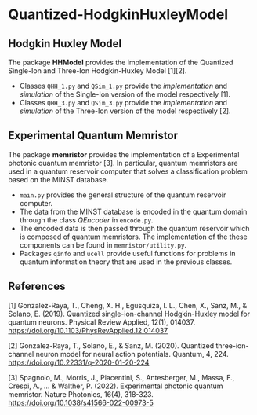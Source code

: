 # Quantized-HodgkinHuxleyModel

## Hodgkin Huxley Model

The package **HHModel** provides the implementation of the Quantized Single-Ion and Three-Ion Hodgkin-Huxley Model [1][2].

- Classes `QHH_1.py` and `QSim_1.py` provide the *implementation* and *simulation* of the Single-Ion version of the model respectively [1].
- Classes `QHH_3.py` and `QSim_3.py` provide the *implementation* and *simulation* of the Three-Ion version of the model respectively [2]. 


## Experimental Quantum Memristor

The package **memristor** provides the implementation of a Experimental photonic quantum memristor [3]. 
In particular, quantum memristors are used in a quantum reservoir computer that solves a classification problem based on the MINST database.

- `main.py` provides the general structure of the quantum reservoir computer.
- The data from the MINST database is encoded in the quantum domain through the class *QEncoder* in `encode.py`. 
- The encoded data is then passed through the quantum reservoir which is composed of quantum memristors. The implementation of the these components can be found in `memristor/utility.py`. 
- Packages `qinfo` and `ucell` provide useful functions for problems in quantum information theory that are used in the previous classes.

## References 

[1] Gonzalez-Raya, T., Cheng, X. H., Egusquiza, I. L., Chen, X., Sanz, M., & Solano, E. (2019). Quantized single-ion-channel Hodgkin-Huxley model for quantum neurons. Physical Review Applied, 12(1), 014037. https://doi.org/10.1103/PhysRevApplied.12.014037

[2] Gonzalez-Raya, T., Solano, E., & Sanz, M. (2020). Quantized three-ion-channel neuron model for neural action potentials. Quantum, 4, 224. https://doi.org/10.22331/q-2020-01-20-224

[3] Spagnolo, M., Morris, J., Piacentini, S., Antesberger, M., Massa, F., Crespi, A., ... & Walther, P. (2022). Experimental photonic quantum memristor. Nature Photonics, 16(4), 318-323. https://doi.org/10.1038/s41566-022-00973-5